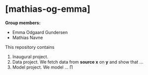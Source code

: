 # \[mathias-og-emma\]

**Group members:**
- Emma Odgaard Gundersen
- Mathias Navne

This repository contains  
1. Inaugural project. 
2. Data project. We fetch data from **source x** on **y** and show that ...
3. Model project. We model ...
∏
